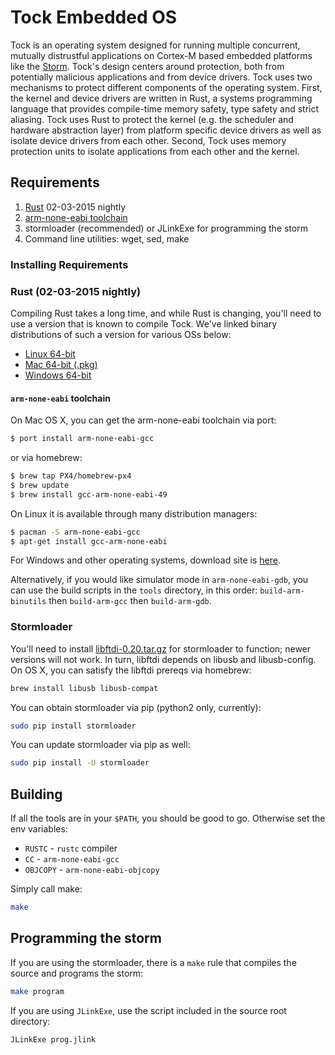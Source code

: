 # Tock Embedded OS

Tock is an operating system designed for running multiple concurrent, mutually
distrustful applications on Cortex-M based embedded platforms like the
[Storm](http://storm.rocks). Tock's design centers around protection, both from
potentially malicious applications and from device drivers. Tock uses two
mechanisms to protect different components of the operating system. First, the
kernel and device drivers are written in Rust, a systems programming language
that provides compile-time memory safety, type safety and strict aliasing. Tock
uses Rust to protect the kernel (e.g. the scheduler and hardware abstraction
layer) from platform specific device drivers as well as isolate device drivers
from each other. Second, Tock uses memory protection units to isolate
applications from each other and the kernel.

## Requirements

1. [Rust](http://www.rust-lang.org/) 02-03-2015 nightly
2. [arm-none-eabi toolchain](https://launchpad.net/gcc-arm-embedded/)
3. stormloader (recommended) or JLinkExe for programming the storm
4. Command line utilities: wget, sed, make

### Installing Requirements

### Rust (02-03-2015 nightly)

Compiling Rust takes a long time, and while Rust is changing, you'll need to use
a version that is known to compile Tock. We've linked binary distributions of
such a version for various OSs below:

  * [Linux 64-bit](https://static.rust-lang.org/dist/2015-02-03/rust-nightly-x86_64-unknown-linux-gnu.tar.gz)
  * [Mac 64-bit (.pkg)](https://static.rust-lang.org/dist/2015-02-03/rust-nightly-x86_64-apple-darwin.pkg)
  * [Windows 64-bit](https://static.rust-lang.org/dist/2015-02-03/rust-nightly-x86_64-pc-windows-gnu.exe)

#### `arm-none-eabi` toolchain

On Mac OS X, you can get the arm-none-eabi toolchain via port:

```bash
$ port install arm-none-eabi-gcc
```

or via homebrew:

```bash
$ brew tap PX4/homebrew-px4
$ brew update
$ brew install gcc-arm-none-eabi-49
```

On Linux it is available through many distribution managers:

```bash
$ pacman -S arm-none-eabi-gcc
$ apt-get install gcc-arm-none-eabi
```

For Windows and other operating systems, download site is
[here](https://launchpad.net/gcc-arm-embedded/+download).

Alternatively, if you would like simulator mode in `arm-none-eabi-gdb`,
you can use the build scripts in the `tools` directory, in this order:
`build-arm-binutils` then `build-arm-gcc` then `build-arm-gdb`.

### Stormloader

You'll need to install
[libftdi-0.20.tar.gz](http://www.intra2net.com/en/developer/libftdi/download/libftdi-0.20.tar.gz)
for stormloader to function; newer versions will not work. In turn, libftdi
depends on libusb and libusb-config. On OS X, you can satisfy the libftdi
prereqs via homebrew:

```bash
brew install libusb libusb-compat
```

You can obtain stormloader via pip (python2 only, currently):

```bash
sudo pip install stormloader
```

You can update stormloader via pip as well:

```bash
sudo pip install -U stormloader
```

## Building

If all the tools are in your `$PATH`, you should be good to go. Otherwise set the env variables:

* `RUSTC` - `rustc` compiler
* `CC` - `arm-none-eabi-gcc`
* `OBJCOPY` - `arm-none-eabi-objcopy`

Simply call make:

```bash
make
```

## Programming the storm

If you are using the stormloader, there is a `make` rule that compiles the
source and programs the storm:

```bash
make program
```

If you are using `JLinkExe`, use the script included in the source root
directory:

```bash
JLinkExe prog.jlink
```

